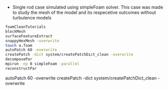 * Single rod case simulated using simpleFoam solver. This case was made to study the mesh of the model and its respecetive outcomes without turbulence models


```sh
foamCleanTutorials
blockMesh
surfaceFeatureExtract
snappyHexMesh -overwrite
touch a.foam
autoPatch 60 -overwrite 
createPatch -dict system/createPatchDict_clean -overwrite
decomposePar
mpirun -np 8 simpleFoam -parallel
reconstructPar
```



autoPatch 60 -overwrite 
createPatch -dict system/createPatchDict_clean -overwrite


